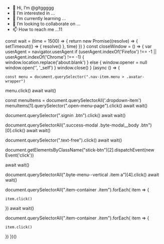 - 👋 Hi, I’m @gitggggg
- 👀 I’m interested in ...
- 🌱 I’m currently learning ...
- 💞️ I’m looking to collaborate on ...
- 📫 How to reach me ...11

<!---
gitggggg/gitggggg is a ✨ special ✨ repository because its `README.md` (this file) appears on your GitHub profile.
You can click the Preview link to take a look at your changes.
--->

const wait = (time = 1500) => {
    return new Promise((resolve) => {
        setTimeout(() => {
            resolve()
        }, time)
    })
}
const closeWindow = () => {
  var userAgent = navigator.userAgent
  if (userAgent.indexOf('Firefox') !== -1 || userAgent.indexOf('Chrome') !== -1) {
    window.location.replace('about:blank')
  } else {
    window.opener = null
    window.open('', '_self')
  }
  window.close()
}
(async () => {

    const menu = document.querySelector(".nav-item.menu > .avatar-wrapper")
menu.click()
await wait()

const menuItems = document.querySelectorAll('.dropdown-item')
menuItems[1].querySelector(".open-menu-page").click()
await wait()

document.querySelector(".signin .btn").click()
await wait()

document.querySelectorAll(".success-modal .byte-modal__body .btn")[0].click()
await wait()

document.querySelector(".text-free").click()
await wait()

document.getElementsByClassName("stick-btn")[2].dispatchEvent(new Event('click'))

await wait()

document.querySelectorAll(".byte-menu--vertical .item a")[4].click()
await wait()

document.querySelectorAll(".item-container .item").forEach( item => {

    item.click()
})
await wait()

document.querySelectorAll(".item-container .item").forEach( item => {

    item.click()
})
})()
